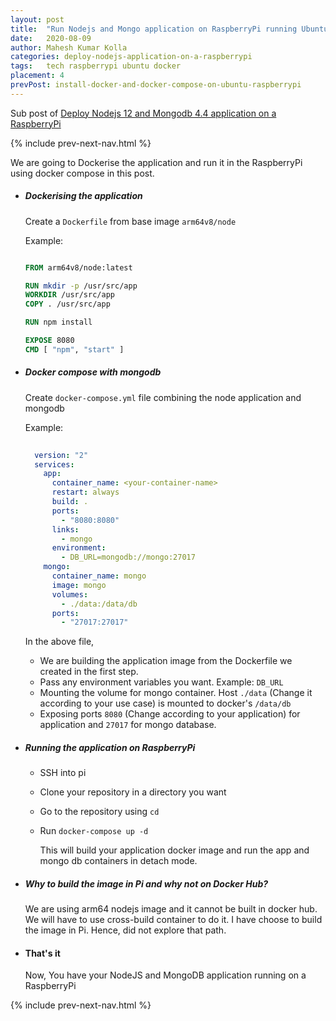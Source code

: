 ```yaml
---
layout: post
title:  "Run Nodejs and Mongo application on RaspberryPi running Ubuntu 20.04 using Docker and Docker Compose"
date:   2020-08-09
author: Mahesh Kumar Kolla
categories: deploy-nodejs-application-on-a-raspberrypi
tags:	tech raspberrypi ubuntu docker
placement: 4
prevPost: install-docker-and-docker-compose-on-ubuntu-raspberrypi  
---
```


Sub post of [Deploy Nodejs 12 and Mongodb 4.4 application on a RaspberryPi](deploy-nodejs-and-mongodb-application-on-a-raspberrypi)

{% include prev-next-nav.html %}

We are going to Dockerise the application and run it in the RaspberryPi using docker compose in this post.


- ##### Dockerising the application

  Create a `Dockerfile` from base image `arm64v8/node`
  
  Example:
  ```dockerfile
  
  FROM arm64v8/node:latest
  
  RUN mkdir -p /usr/src/app
  WORKDIR /usr/src/app
  COPY . /usr/src/app
  
  RUN npm install
  
  EXPOSE 8080
  CMD [ "npm", "start" ]
  ``` 

- ##### Docker compose with mongodb

  Create `docker-compose.yml` file combining the node application and mongodb
  
  Example:
  ```yaml
 
    version: "2"
    services:
      app:
        container_name: <your-container-name>
        restart: always
        build: .
        ports:
          - "8080:8080" 
        links:
          - mongo
        environment:
          - DB_URL=mongodb://mongo:27017
      mongo:
        container_name: mongo
        image: mongo
        volumes:
          - ./data:/data/db
        ports:
          - "27017:27017"
  ``` 
  
  In the above file, 
  - We are building the application image from the Dockerfile we created in the first step.
  - Pass any environment variables you want. Example: `DB_URL`
  - Mounting the volume for mongo container. Host `./data` (Change it according to your use case) is mounted to docker's `/data/db`
  - Exposing ports `8080` (Change according to your application) for application and `27017` for mongo database.   

- ##### Running the application on RaspberryPi
  
  - SSH into pi
  - Clone your repository in a directory you want 
  - Go to the repository using `cd`
  - Run `docker-compose up -d`
    
    This will build your application docker image and run the app and mongo db containers in detach mode.
    

- ##### Why to build the image in Pi and why not on Docker Hub?
  
  We are using arm64 nodejs image and it cannot be built in docker hub. 
  We will have to use cross-build container to do it. I have choose to build the image in Pi.
  Hence, did not explore that path.         

- #### That's it
  
  Now, You have your NodeJS and MongoDB application running on a RaspberryPi

{% include prev-next-nav.html %}
